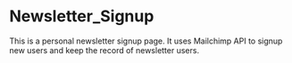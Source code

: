 # Newsletter_Signup

This is a personal newsletter signup page. It uses Mailchimp API to signup new users and keep the record of newsletter users.
